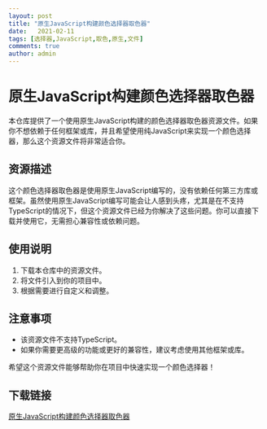 ```yaml
---
layout: post
title: "原生JavaScript构建颜色选择器取色器"
date:   2021-02-11
tags: [选择器,JavaScript,取色,原生,文件]
comments: true
author: admin
---
```

# 原生JavaScript构建颜色选择器取色器

本仓库提供了一个使用原生JavaScript构建的颜色选择器取色器资源文件。如果你不想依赖于任何框架或库，并且希望使用纯JavaScript来实现一个颜色选择器，那么这个资源文件将非常适合你。

## 资源描述

这个颜色选择器取色器是使用原生JavaScript编写的，没有依赖任何第三方库或框架。虽然使用原生JavaScript编写可能会让人感到头疼，尤其是在不支持TypeScript的情况下，但这个资源文件已经为你解决了这些问题。你可以直接下载并使用它，无需担心兼容性或依赖问题。

## 使用说明

1. 下载本仓库中的资源文件。
2. 将文件引入到你的项目中。
3. 根据需要进行自定义和调整。

## 注意事项

- 该资源文件不支持TypeScript。
- 如果你需要更高级的功能或更好的兼容性，建议考虑使用其他框架或库。

希望这个资源文件能够帮助你在项目中快速实现一个颜色选择器！

## 下载链接

[原生JavaScript构建颜色选择器取色器](https://pan.quark.cn/s/ee95ab8a66e0)
